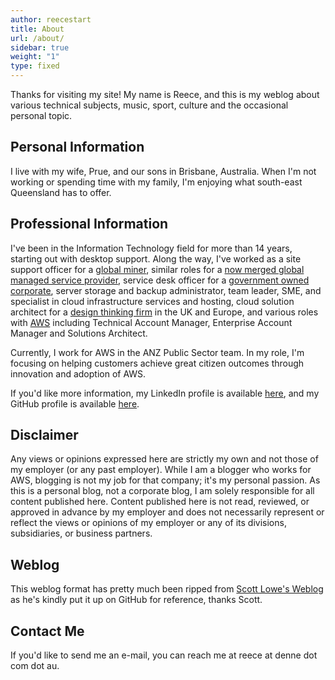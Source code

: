```yaml
---
author: reecestart
title: About
url: /about/
sidebar: true
weight: "1"
type: fixed
---
```


Thanks for visiting my site! My name is Reece, and this is my weblog about various technical subjects, music, sport, culture and the occasional personal topic.

## Personal Information

I live with my wife, Prue, and our sons in Brisbane, Australia. When I'm not working or spending time with my family, I'm enjoying what south-east Queensland has to offer.

## Professional Information

I've been in the Information Technology field for more than 14 years, starting out with desktop support. Along the way, I've worked as a site support officer for a [global miner][1], similar roles for a [now merged global managed service provider][2], service desk officer for a [government owned corporate][3], server storage and backup administrator, team leader, SME, and specialist in cloud infrastructure services and hosting, cloud solution architect for a [design thinking firm][4] in the UK and Europe, and various roles with [AWS][5] including Technical Account Manager, Enterprise Account Manager and Solutions Architect.

Currently, I work for AWS in the ANZ Public Sector team. In my role, I'm focusing on helping customers achieve great citizen outcomes through innovation and adoption of AWS.

If you'd like more information, my LinkedIn profile is available [here][6], and my GitHub profile is available [here][7].

## Disclaimer

Any views or opinions expressed here are strictly my own and not those of my employer (or any past employer). While I am a blogger who works for AWS, blogging is not my job for that company; it's my personal passion. As this is a personal blog, not a corporate blog, I am solely responsible for all content published here. Content published here is not read, reviewed, or approved in advance by my employer and does not necessarily represent or reflect the views or opinions of my employer or any of its divisions, subsidiaries, or business partners.

## Weblog

This weblog format has pretty much been ripped from [Scott Lowe's Weblog][8] as he's kindly put it up on GitHub for reference, thanks Scott.

## Contact Me

If you'd like to send me an e-mail, you can reach me at reece at denne dot com dot au.

[1]: https://www.riotinto.com/en
[2]: https://www.dxc.technology/about_us/ds/140019-our_history
[3]: https://www.csenergy.com.au/
[4]: https://www.fromhereon.com/
[5]: https://aws.amazon.com/
[6]: https://www.linkedin.com/in/reecedenne/
[7]: https://github.com/reecestart
[8]: https://blog.scottlowe.org/